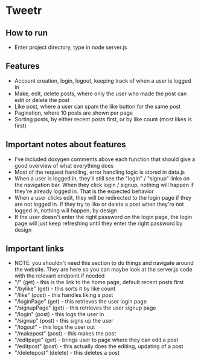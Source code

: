 # Tweetr

## How to run
- Enter project directory, type in node server.js

## Features

- Account creation, login, logout, keeping track of when a user is logged in
- Make, edit, delete posts, where only the user who made the post can edit or delete the post
- Like post, where a user can spam the like button for the same post
- Pagination, where 10 posts are shown per page
- Sorting posts, by either recent posts first, or by like count (most likes is first)

## Important notes about features

- I've included doxygen comments above each function that should give a good overview of what everything does
- Most of the request handling, error handling logic is stored in data.js
- When a user is logged in, they'll still see the "login" / "signup" links on the navigation bar. When they click login / signup, nothing will happen if they're already logged in. That is the expected behavior
- When a user clicks edit, they will be redirected to the login page if they are not logged in. If they try to like or delete a post when they're not logged in, nothing will happen, by design
- If the user doesn't enter the right password on the login page, the login page will just keep refreshing until they enter the right password by design

## Important links
- NOTE: you shouldn't need this section to do things and navigate around the website. They are here so you can maybe look at the server.js code with the relevant endpoint if needed
- "/" (get) - this is the link to the home page, default recent posts first
- "/bylike" (get) - this sorts it by like count
- "/like" (post) - this handles liking a post
- "/loginPage" (get) - this retrieves the user login page
- "/signupPage" (get) - this retrieves the user signup page
- "/login" (post) - this logs the user in
- "/signup" (post) - this signs up the user
- "/logout" - this logs the user out
- "/makepost" (post) - this makes the post
- "/editpage" (get) - brings user to page where they can edit a post
- "/editpost" (post) - this actually does the editing, updating of a post
- "/deletepost" (delete) - this deletes a post
